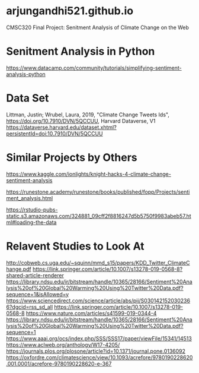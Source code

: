 # arjungandhi521.github.io
CMSC320 Final Project: Senitment Analysis of Climate Change on the Web

# Senitment Analysis in Python
https://www.datacamp.com/community/tutorials/simplifying-sentiment-analysis-python

# Data Set
Littman, Justin; Wrubel, Laura, 2019, "Climate Change Tweets Ids", https://doi.org/10.7910/DVN/5QCCUU, Harvard Dataverse, V1
https://dataverse.harvard.edu/dataset.xhtml?persistentId=doi:10.7910/DVN/5QCCUU


# Similar Projects by Others
https://www.kaggle.com/ionlights/knight-hacks-4-climate-change-sentiment-analysis

https://runestone.academy/runestone/books/published/fopp/Projects/sentiment_analysis.html

https://rstudio-pubs-static.s3.amazonaws.com/324881_09cff2f8816247d5b5750f9983abeb57.html#loading-the-data

# Relavent Studies to Look At
http://cobweb.cs.uga.edu/~squinn/mmd_s15/papers/KDD_Twitter_ClimateChange.pdf
https://link.springer.com/article/10.1007/s13278-019-0568-8?shared-article-renderer
https://library.ndsu.edu/ir/bitstream/handle/10365/28166/Sentiment%20Analysis%20of%20Global%20Warming%20Using%20Twitter%20Data.pdf?sequence=1&isAllowed=y
https://www.sciencedirect.com/science/article/abs/pii/S0301421520302366?dgcid=rss_sd_all
https://link.springer.com/article/10.1007/s13278-019-0568-8
https://www.nature.com/articles/s41599-019-0344-4
https://library.ndsu.edu/ir/bitstream/handle/10365/28166/Sentiment%20Analysis%20of%20Global%20Warming%20Using%20Twitter%20Data.pdf?sequence=1
https://www.aaai.org/ocs/index.php/SSS/SSS17/paper/viewFile/15341/14513
https://www.aclweb.org/anthology/W17-4205/
https://journals.plos.org/plosone/article?id=10.1371/journal.pone.0136092
https://oxfordre.com/climatescience/view/10.1093/acrefore/9780190228620.001.0001/acrefore-9780190228620-e-367
